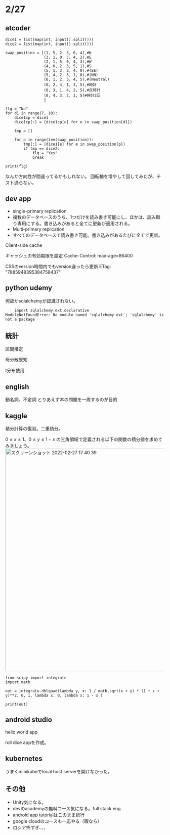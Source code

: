 # 2/27

## atcoder
```
dice1 = list(map(int, input().split()))
dice2 = list(map(int, input().split()))

swap_position = [(1, 5, 2, 3, 0, 4),#N
                 (3, 1, 0, 5, 4, 2),#E
                 (2, 1, 5, 0, 4, 3),#W
                 (4, 0, 2, 3, 5, 1),#S
                 (5, 1, 3, 2, 4, 0),#(EE)
                 (5, 4, 2, 3, 1, 0),#(NN)
                 (0, 1, 2, 3, 4, 5),#(Neutral)
                 (0, 2, 4, 1, 3, 5),#時計
                 (0, 3, 1, 4, 2, 5),#反時計
                 (0, 4, 3, 2, 1, 5)#時計2回
                 ]

flg = "No"
for d1 in range(7, 10):
    dice1cp = dice1
    dice1cp[:] = (dice1cp[e] for e in swap_position[d1])

    tmp = []

    for p in range(len(swap_position)):
        tmp[:] = (dice1[e] for e in swap_position[p])
        if tmp == dice2:
            flg = "Yes"
            break

print(flg)
```

なんか方向性が間違ってるかもしれない。
回転軸を増やして回してみたが、テスト通らない。


## dev app

- single-primary replication
- 複数のデータベースのうち、1つだけを読み書き可能にし、ほかは、読み取り専用にする。書き込みがあると全てに更新が適用される。
- Multi-primary replication
- すべてのデータベースで読み書き可能。書き込みがあるたびに全てで更新。  

Client-side cache

キャッシュの有効期限を設定
Cache-Control: max-age=86400

CSSのversion時間内でもversion違ったら更新
ETag: "7885948395384758437"


## python udemy
何故かsqlalchemyが認識されない。

```
    import sqlalchemy.ext.declarative
ModuleNotFoundError: No module named 'sqlalchemy.ext'; 'sqlalchemy' is not a package
```

## 統計
区間推定

母分散既知

t分布使用

## english
動名詞、不定詞
とりあえず本の問題を一周するのが目的

## kaggle
積分計算の復習。二重積分。

$0≤ x ≤ 1$、$0≤y≤1−x$ の三角領域で定義される以下の関数の積分値を求めてみましょう。
<img width="704" alt="スクリーンショット 2022-02-27 17 40 39" src="https://user-images.githubusercontent.com/18545255/155875177-20bd7b92-98ba-4987-bc3f-b467b47c0941.png">
```
from scipy import integrate
import math

out = integrate.dblquad(lambda y, x: 1 / math.sqrt(x + y) * (1 + x + y)**2, 0, 1, lambda x: 0, lambda x: 1 - x )

print(out)
```


## android studio 
hello world app

roll dice appを作成。

## kubernetes
うまくminikubeでlocal host serverを開けなかった。

## その他
- Unity気になる。
- devのacademyの無料コース気になる。full stack eng
- android app tutorialはこのまま続行
- google cloudのコースも一応やる（暇なら）
- ロシア怖すぎ、、、


